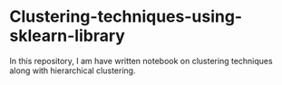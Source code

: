 # Clustering-techniques-using-sklearn-library
In this repository, I am have written notebook on clustering techniques along with hierarchical clustering. 
